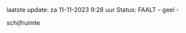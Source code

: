laatste update: 
za 11-11-2023  9:28   uur 
Status: FAALT - geel - 
<div class="service Y">schijfruimte</div>